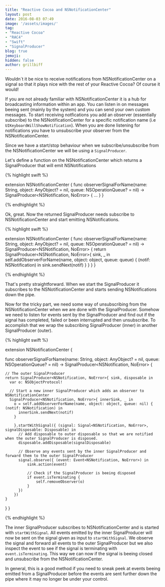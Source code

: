 ```yaml
---
title: "Reactive Cocoa and NSNotificationCenter"
layout: post
date: 2016-08-03 07:49
image: '/assets/images/'
tag:
- "Reactive Cocoa"
- "RAC4"
- "Swift"
- "SignalProducer"
blog: true
jemoji:
hidden: false
author: grillbiff
---
```


Wouldn´t it be nice to receive notifications from NSNotificationCenter on a signal so that it plays nice with the rest of your Reactive Cocoa? Of course it would!

If you are not already familiar with NSNotificationCenter it is a hub for broadcasting information within an app. You can listen in on messages beeing sent (mainly by the system) and you can send your own custom messages. To start receiving notfications you add an observer (essentially subscribe) to the NSNotificationCenter for a specific notification name (i.e `UIKeyboardWillShowNotification`). When you are done listening for notifications you have to unsubscribe your observer from the NSNotificationCenter.

Since we have a start/stop behaviour when we subscribe/unsubscribe from the NSNotificationCenter we will be using a `SignalProducer`.

Let's define a function on the NSNotificationCenter which returns a SignalProducer that will emit NSNotifications

{% highlight swift %}

extension NSNotificationCenter {
  func observerSignalForName(name: String, object: AnyObject? = nil, queue: NSOperationQueue? = nil) -> SignalProducer<NSNotification, NoError> {
    ...
  }
}

{% endhighlight %}

Ok, great. Now the returned SignalProducer needs subscribe to NSNotificationCenter and start emitting NSNotifications.

{% highlight swift %}

extension NSNotificationCenter {
  func observerSignalForName(name: String, object: AnyObject? = nil, queue: NSOperationQueue? = nil) -> SignalProducer<NSNotification, NoError> {
    return SignalProducer<NSNotification, NoError>{ sink, _ in
      self.addObserverForName(name, object: object, queue: queue) { (notif: NSNotification) in
        sink.sendNext(notif)
      }
    }
  }
}

{% endhighlight %}

That's pretty straightforward. When we start the SignalProducer it subscribes to the NSNotificationCenter and starts sending NSNotifications down the pipe.

Now for the tricky part, we need some way of unsubscribing from the NSNotificationCenter when we are done with the SignalProducer. Somehow we need to listen for events sent by the SignalProducer and find out if the signal has completed, failed or been interrupted and then unsubscribe. To accomplish that we wrap the subscribing SignalProducer (inner) in another SignalProducer (outer).

{% highlight swift %}

extension NSNotificationCenter {

  func observerSignalForName(name: String, object: AnyObject? = nil, queue: NSOperationQueue? = nil) -> SignalProducer<NSNotification, NoError> {

    // The outer SignalProducer
    return SignalProducer<NSNotification, NoError>{ sink, disposable in
      var o: NSObjectProtocol!

      // Start a new inner SignalProducer which adds an observer to NSNotificationCenter
      SignalProducer<NSNotification, NoError>{ innerSink, _ in
        o = self.addObserverForName(name, object: object, queue: nil) { (notif: NSNotification) in
          innerSink.sendNext(notif)
        }

        }.startWithSignal({ (signal: Signal<NSNotification, NoError>, signalDisposable: Disposable) in
          // Add disposable to outer disposable so that we are notified when the outer SignalProducer is disposed.
          disposable.addDisposable(signalDisposable)

          // Observe any events sent by the inner SignalProducer and forward them to the outer SignalProducer
          signal.observe({ (event: Event<NSNotification, NoError>) in
              sink.action(event)

              // Check if the SignalProducer is beeing disposed
              if event.isTerminating {
                  self.removeObserver(o)
              }
          })
        })
    }
  }
}

{% endhighlight %}

The inner SignalProducer subscribes to NSNotificationCenter and is started with `startWithSignal`. All events emitted by the inner SignalProducer will now be sent on the signal given as input to `startWithSignal`. We observe the signal and forward all events to the outer SignalProducer but we also inspect the event to see if the signal is terminating with `event.isTerminating`. This way we can now if the signal is beeing closed and unsubscribe from the NSNotificationCenter.

In general, this is a good method if you need to sneak peek at events beeing emitted from a SignalProducer before the events are sent further down the pipe where it may no longer be under your control.
